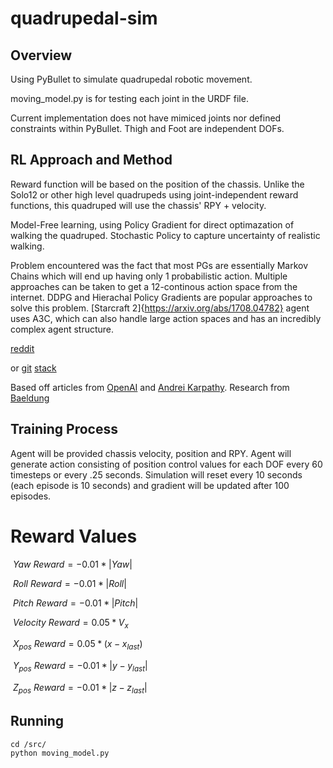 # quadrupedal-sim

## Overview

Using PyBullet to simulate quadrupedal robotic movement. 

moving_model.py is for testing each joint in the URDF file.

Current implementation does not have mimiced joints nor defined constraints within PyBullet. Thigh and Foot are independent DOFs.

## RL Approach and Method

Reward function will be based on the position of the chassis. Unlike the Solo12 or other high level quadrupeds using joint-independent reward functions, this quadruped will use the chassis' RPY + velocity.

Model-Free learning, using Policy Gradient for direct optimazation of walking the quadruped. Stochastic Policy to capture uncertainty of realistic walking.

Problem encountered was the fact that most PGs are essentially Markov Chains which will end up having only 1 probabilistic action. Multiple approaches can be taken to get a 12-continous action space from the internet. DDPG and Hierachal Policy Gradients are popular approaches to solve this problem. [Starcraft 2]{https://arxiv.org/abs/1708.04782} agent uses A3C, which can also handle large action spaces and has an incredibly complex agent structure. 

[reddit](https://www.reddit.com/r/MachineLearning/comments/9z8tok/d_reinforcement_learning_with_multiple/)

or 
[git](https://pemami4911.github.io/blog/2016/08/21/ddpg-rl.html#References)
[stack](https://stackoverflow.com/questions/43881897/what-is-the-policy-gradient-when-multiple-actions-are-possible)

Based off articles from [OpenAI](https://spinningup.openai.com/en/latest/spinningup/rl_intro3.html) and [Andrei Karpathy](https://karpathy.github.io/2016/05/31/rl/). Research from [Baeldung](https://www.baeldung.com/cs/rl-deterministic-vs-stochastic-policies#:~:text=The%20primary%20difference%20between%20a,over%20actions%20for%20each%20state.)

## Training Process

Agent will be provided chassis velocity, position and RPY. Agent will generate action consisting of position control values for each DOF every 60 timesteps or every .25 seconds. Simulation will reset every 10 seconds (each episode is 10 seconds) and gradient will be updated after 100 episodes.

# Reward Values

$`\ Yaw\:Reward = -0.01 * |Yaw| `$

$`\ Roll\:Reward = -0.01 * |Roll| `$

$`\ Pitch\:Reward = -0.01 * |Pitch| `$

$`\ Velocity\:Reward = 0.05 * V_x `$

$`\ X_{pos}\:Reward = 0.05 * (x - x_{last}) `$

$`\ Y_{pos}\:Reward = -0.01 * |y - y_{last}| `$

$`\ Z_{pos}\:Reward = -0.01 * |z - z_{last}| `$

## Running

```shell
cd /src/
python moving_model.py
```
